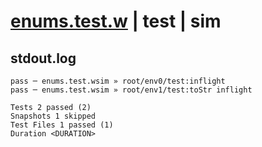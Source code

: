# [enums.test.w](../../../../../examples/tests/valid/enums.test.w) | test | sim

## stdout.log
```log
pass ─ enums.test.wsim » root/env0/test:inflight      
pass ─ enums.test.wsim » root/env1/test:toStr inflight

Tests 2 passed (2)
Snapshots 1 skipped
Test Files 1 passed (1)
Duration <DURATION>
```

